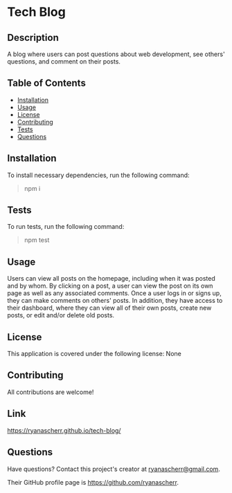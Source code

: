 # Tech Blog


  
## Description

A blog where users can post questions about web development, see others' questions, and comment on their posts. 

## Table of Contents

- [Installation](#installation)
- [Usage](#usage)
- [License](#license)
- [Contributing](#contributing)
- [Tests](#tests)
- [Questions](#questions)

## Installation

To install necessary dependencies, run the following command:

> npm i 

## Tests

To run tests, run the following command:

> npm test 

## Usage

Users can view all posts on the homepage, including when it was posted and by whom. By clicking on a post, a user can view the post on its own page as well as any associated comments. Once a user logs in or signs up, they can make comments on others' posts. In addition, they have access to their dashboard, where they can view all of their own posts, create new posts, or edit and/or delete old posts.

## License

This application is covered under the following license: None

## Contributing

All contributions are welcome!

## Link

https://ryanascherr.github.io/tech-blog/

## Questions

Have questions? Contact this project's creator at ryanascherr@gmail.com.

Their GitHub profile page is https://github.com/ryanascherr.
